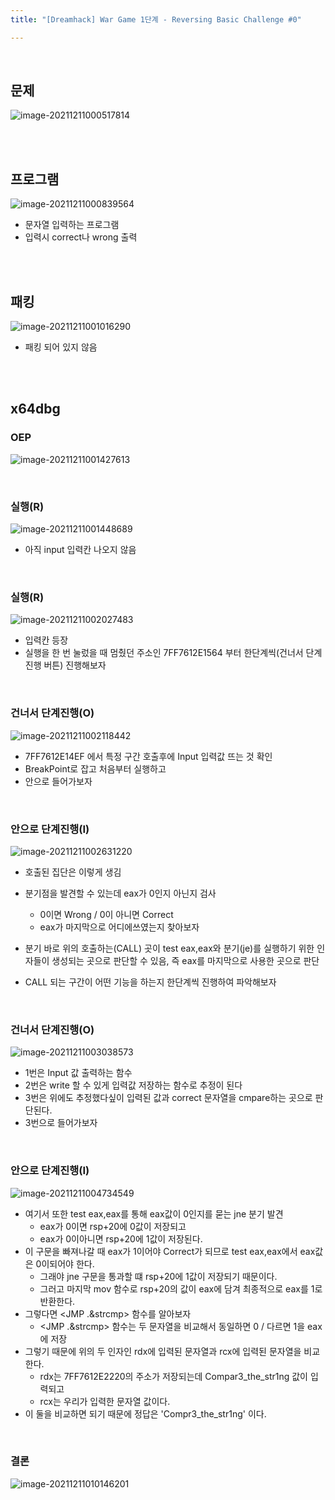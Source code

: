 ```yaml
---
title: "[Dreamhack] War Game 1단계 - Reversing Basic Challenge #0"

---
```


<br>

## 문제

![image-20211211000517814](https://raw.githubusercontent.com/EONION-TH3DB/image_repo/main/img/image-20211211000517814.png)

<br>

<br>

## 프로그램

![image-20211211000839564](https://raw.githubusercontent.com/EONION-TH3DB/image_repo/main/img/image-20211211000839564.png)

- 문자열 입력하는 프로그램
- 입력시 correct나 wrong 출력

<br>

<br>

## 패킹

![image-20211211001016290](https://raw.githubusercontent.com/EONION-TH3DB/image_repo/main/img/image-20211211001016290.png)

- 패킹 되어 있지 않음

<br>

<br>

## x64dbg

### OEP

![image-20211211001427613](https://raw.githubusercontent.com/EONION-TH3DB/image_repo/main/img/image-20211211001427613.png)

<br>

### 실행(R)

![image-20211211001448689](https://raw.githubusercontent.com/EONION-TH3DB/image_repo/main/img/image-20211211001448689.png)

- 아직 input 입력칸 나오지 않음

<br>

### 실행(R)

![image-20211211002027483](https://raw.githubusercontent.com/EONION-TH3DB/image_repo/main/img/image-20211211002027483.png)

- 입력칸 등장
- 실행을 한 번 눌렀을 때 멈췄던 주소인 7FF7612E1564 부터 한단계씩(건너서 단계진행 버튼) 진행해보자

<br>

### 건너서 단계진행(O)

![image-20211211002118442](https://raw.githubusercontent.com/EONION-TH3DB/image_repo/main/img/image-20211211002118442.png)

- 7FF7612E14EF 에서 특정 구간 호출후에 Input 입력값 뜨는 것 확인
- BreakPoint로 잡고 처음부터 실행하고
- 안으로 들어가보자

<br>

### 안으로 단계진행(I)

![image-20211211002631220](https://raw.githubusercontent.com/EONION-TH3DB/image_repo/main/img/image-20211211002631220.png)

- 호출된 집단은 이렇게 생김
- 분기점을 발견할 수 있는데 eax가 0인지 아닌지 검사
  - 0이면 Wrong / 0이 아니면 Correct
  - eax가 마지막으로 어디에쓰였는지 찾아보자
- 분기 바로 위의 호출하는(CALL) 곳이 test eax,eax와 분기(je)를 실행하기 위한 인자들이 생성되는 곳으로 판단할 수 있음, 즉 eax를 마지막으로 사용한 곳으로 판단

- CALL 되는 구간이 어떤 기능을 하는지 한단계씩 진행하여 파악해보자

<br>

### 건너서 단계진행(O)

![image-20211211003038573](https://raw.githubusercontent.com/EONION-TH3DB/image_repo/main/img/image-20211211003038573.png)

- 1번은 Input 값 출력하는 함수
- 2번은 write 할 수 있게 입력값 저장하는 함수로 추정이 된다
- 3번은 위에도 추정했다싶이 입력된 값과 correct 문자열을 cmpare하는 곳으로 판단된다.
- 3번으로 들어가보자

<br>

### 안으로 단계진행(I)

![image-20211211004734549](https://raw.githubusercontent.com/EONION-TH3DB/image_repo/main/img/image-20211211004734549.png)

- 여기서 또한 test eax,eax를 통해 eax값이 0인지를 묻는 jne 분기 발견
  - eax가 0이면 rsp+20에 0값이 저장되고
  - eax가 0이아니면 rsp+20에 1값이 저장된다.
- 이 구문을 빠져나갈 때 eax가 1이어야 Correct가 되므로 test eax,eax에서 eax값은 0이되어야 한다.
  - 그래야 jne 구문을 통과할 떄 rsp+20에 1값이 저장되기 때문이다.
  - 그러고 마지막 mov 함수로 rsp+20의 값이 eax에 담겨 최종적으로 eax를 1로 반환한다.
- 그렇다면 <JMP .&strcmp> 함수를 알아보자
  - <JMP .&strcmp> 함수는 두 문자열을 비교해서 동일하면 0 / 다르면 1을 eax에 저장
- 그렇기 때문에 위의 두 인자인 rdx에 입력된 문자열과 rcx에 입력된 문자열을 비교한다.
  - rdx는 7FF7612E2220의 주소가 저장되는데 Compar3_the_str1ng 값이 입력되고
  - rcx는 우리가 입력한 문자열 값이다.
- 이 둘을 비교하면 되기 때문에 정답은 'Compr3_the_str1ng' 이다.

<br>

### 결론

![image-20211211010146201](https://raw.githubusercontent.com/EONION-TH3DB/image_repo/main/img/image-20211211010146201.png)
